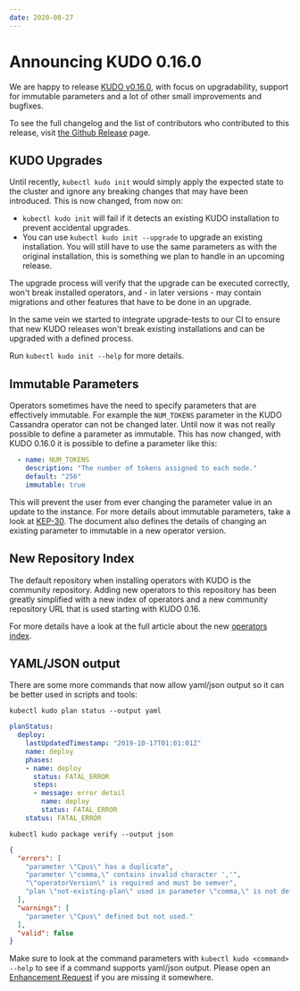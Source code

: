 ```yaml
---
date: 2020-08-27
---
```


# Announcing KUDO 0.16.0

We are happy to release [KUDO v0.16.0](https://github.com/kudobuilder/kudo/releases/tag/v0.16.0), with focus on upgradability, support for immutable parameters and a lot of other small improvements and bugfixes.

<!-- more -->

To see the full changelog and the list of contributors who contributed to this release, visit [the Github Release](https://github.com/kudobuilder/kudo/releases/tag/v0.16.0) page.

## KUDO Upgrades

Until recently, `kubectl kudo init` would simply apply the expected state to the cluster and ignore any breaking changes that may have been introduced. This is now changed, from now on:

- `kubectl kudo init` will fail if it detects an existing KUDO installation to prevent accidental upgrades.
- You can use `kubectl kudo init --upgrade` to upgrade an existing installation. You will still have to use the same parameters as with the original installation, this is something we plan to handle in an upcoming release.

The upgrade process will verify that the upgrade can be executed correctly, won't break installed operators, and - in later versions - may contain migrations and other features that have to be done in an upgrade. 

In the same vein we started to integrate upgrade-tests to our CI to ensure that new KUDO releases won't break existing installations and can be upgraded with a defined process.

Run `kubectl kudo init --help` for more details.

## Immutable Parameters

Operators sometimes have the need to specify parameters that are effectively immutable. For example the `NUM_TOKENS` parameter in the KUDO Cassandra operator can not be changed later. Until now it was not really possible to define a parameter as immutable. This has now changed, with KUDO 0.16.0 it is possible to define a parameter like this:

```yaml
  - name: NUM_TOKENS
    description: "The number of tokens assigned to each node."
    default: "256"
    immutable: true
```

This will prevent the user from ever changing the parameter value in an update to the instance. For more details about immutable parameters, take a look at [KEP-30](https://github.com/kudobuilder/kudo/blob/main/keps/0030-immutable-parameters.md). The document also defines the details of changing an existing parameter to immutable in a new operator version.


## New Repository Index

The default repository when installing operators with KUDO is the community repository. Adding new operators to this repository has been greatly simplified with a new index of operators and a new community repository URL that is used starting with KUDO 0.16.

For more details have a look at the full article about the new [operators index](blog-2020-08-25-introducing-operators-index.md).

## YAML/JSON output

There are some more commands that now allow yaml/json output so it can be better used in scripts and tools:

`kubectl kudo plan status --output yaml`
```yaml
planStatus:
  deploy:
    lastUpdatedTimestamp: "2019-10-17T01:01:01Z"
    name: deploy
    phases:
    - name: deploy
      status: FATAL_ERROR
      steps:
      - message: error detail
        name: deploy
        status: FATAL_ERROR
    status: FATAL_ERROR
``` 

`kubectl kudo package verify --output json`
```json
{
  "errors": [
    "parameter \"Cpus\" has a duplicate",
    "parameter \"comma,\" contains invalid character ','",
    "\"operatorVersion\" is required and must be semver",
    "plan \"not-existing-plan\" used in parameter \"comma,\" is not defined"
  ],
  "warnings": [
    "parameter \"Cpus\" defined but not used."
  ],
  "valid": false
}
```

Make sure to look at the command parameters with `kubectl kudo <command> --help` to see if a command supports yaml/json output. Please open an [Enhancement Request](https://github.com/kudobuilder/kudo/issues/new/choose) if you are missing it somewhere.

<Authors about="aneumann82" />
